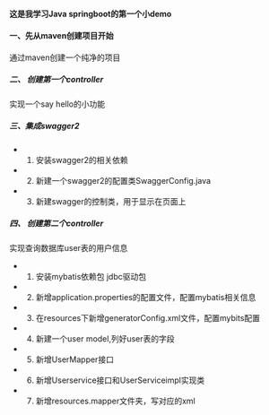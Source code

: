 #### 这是我学习Java springboot的第一个小demo

#### 一、先从maven创建项目开始

通过maven创建一个纯净的项目

##### 二、 创建第一个controller

实现一个say hello的小功能


##### 三、集成swagger2
  - 1. 安装swagger2的相关依赖
  - 2. 新建一个swagger2的配置类SwaggerConfig.java
  - 3. 新建swagger的控制类，用于显示在页面上


##### 四、 创建第二个controller

实现查询数据库user表的用户信息
  - 1. 安装mybatis依赖包 jdbc驱动包
  - 2. 新增application.properties的配置文件，配置mybatis相关信息
  - 3. 在resources下新增generatorConfig.xml文件，配置mybits配置
  - 4. 新建一个user model,列好user表的字段
  - 5. 新增UserMapper接口
  - 6. 新增Userservice接口和UserServiceimpl实现类
  - 7. 新增resources.mapper文件夹，写对应的xml
